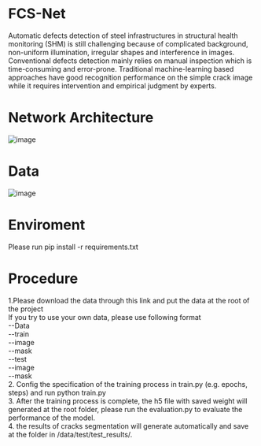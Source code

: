 # FCS-Net
Automatic defects detection of steel infrastructures in structural health monitoring (SHM) is still challenging because of complicated background, non-uniform illumination, irregular shapes and interference in images. Conventional defects detection mainly relies on manual inspection which is time-consuming and error-prone. Traditional machine-learning based approaches have good recognition performance on the simple crack image while it requires intervention and empirical judgment by experts.
# Network Architecture
![image](https://user-images.githubusercontent.com/77284145/124383927-9fc31480-dd01-11eb-90c9-e2f8f9ff85d3.png)
# Data
![image](https://user-images.githubusercontent.com/77284145/124389950-0ead6700-dd1c-11eb-8c99-64d31836d749.png)

# Enviroment
Please run pip install -r requirements.txt 
# Procedure
1.Please download the data through this link and put the data at the root of the project  
If you try to use your own data, please use following format  
 --Data  
   --train  
     --image  
     --mask  
   --test  
     --image  
     --mask  
2. Config the specification of the training process in train.py (e.g. epochs, steps) and run python train.py  
3. After the training process is complete, the h5 file with saved weight will generated at the root folder, please run the evaluation.py to evaluate the performance of the model.  
4. the results of cracks segmentation will generate automatically and save at the folder in /data/test/test_results/.  
